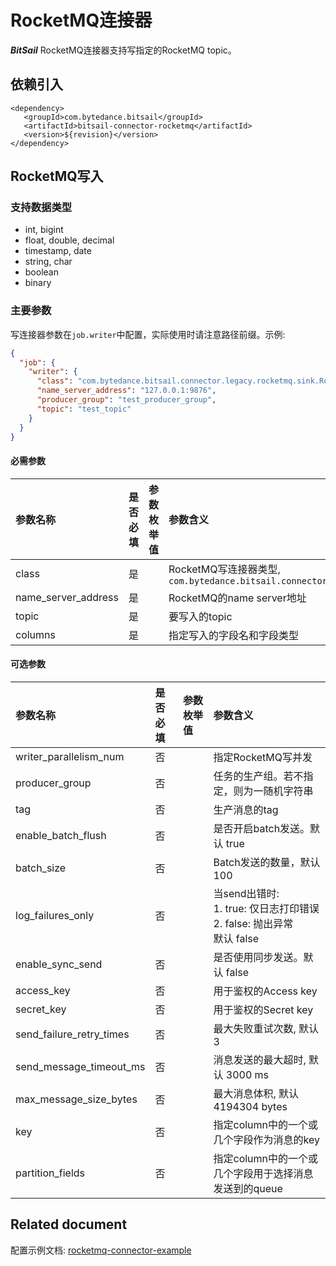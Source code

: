 # RocketMQ连接器

***BitSail*** RocketMQ连接器支持写指定的RocketMQ topic。


## 依赖引入

```text
<dependency>
   <groupId>com.bytedance.bitsail</groupId>
   <artifactId>bitsail-connector-rocketmq</artifactId>
   <version>${revision}</version>
</dependency>
```

## RocketMQ写入

### 支持数据类型

- int, bigint
- float, double, decimal
- timestamp, date
- string, char
- boolean
- binary

### 主要参数

写连接器参数在`job.writer`中配置，实际使用时请注意路径前缀。示例:

```json
{
  "job": {
    "writer": {
      "class": "com.bytedance.bitsail.connector.legacy.rocketmq.sink.RocketMQOutputFormat",
      "name_server_address": "127.0.0.1:9876",
      "producer_group": "test_producer_group",
      "topic": "test_topic"
    }
  }
}
```

#### 必需参数

| 参数名称              | 是否必填 | 参数枚举值 | 参数含义                                                                                      |
|:------------------|:-----|:------|:------------------------------------------------------------------------------------------|
| class             | 是  |       | RocketMQ写连接器类型, `com.bytedance.bitsail.connector.legacy.rocketmq.sink.RocketMQOutputFormat` |
| name_server_address   | 是  |       | RocketMQ的name server地址 |
| topic        | 是  |       | 要写入的topic |
|columns| 是 | | 指定写入的字段名和字段类型 |



#### 可选参数

| 参数名称                                    | 是否必填  | 参数枚举值 | 参数含义                                                 |
|:----------------------------------------|:------|:------|:-----------------------------------------------------|
| writer_parallelism_num | 否       |                | 指定RocketMQ写并发  |
| producer_group | 否 | | 任务的生产组。若不指定，则为一随机字符串 |
| tag | 否 | | 生产消息的tag | 
| enable_batch_flush | 否 | | 是否开启batch发送。默认 true |
| batch_size | 否 | | Batch发送的数量，默认100 |
| log_failures_only | 否 | | 当send出错时:<br/>1. true: 仅日志打印错误<br/>2. false: 抛出异常<br/>默认 false |
| enable_sync_send | 否 | | 是否使用同步发送。默认 false |
| access_key | 否 | | 用于鉴权的Access key |
| secret_key | 否 | | 用于鉴权的Secret key  |
| send_failure_retry_times | 否 | | 最大失败重试次数, 默认 3 |
| send_message_timeout_ms | 否 | | 消息发送的最大超时, 默认 3000 ms |
| max_message_size_bytes | 否 | | 最大消息体积, 默认 4194304 bytes |
| key | 否 | | 指定column中的一个或几个字段作为消息的key |
| partition_fields | 否 | | 指定column中的一个或几个字段用于选择消息发送到的queue  |




## Related document


配置示例文档: [rocketmq-connector-example](./rocketmq-example_zh.md)
